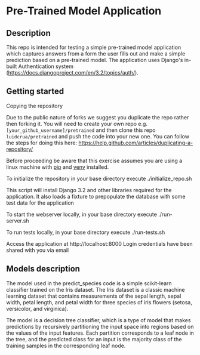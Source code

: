 # Pre-Trained Model Application

## Description
This repo is intended for testing a simple pre-trained model application which captures answers from a form the user fills out and make a simple prediction based on a pre-trained model. The application uses Django's in-built Authentication system (https://docs.djangoproject.com/en/3.2/topics/auth/).

## Getting started

Copying the repository

Due to the public nature of forks we suggest you duplicate the repo rather then forking it.
You will need to create your own repo e.g. `[your_github_username]/pretrained` and then clone
this repo `luidcrua/pretrained` and push the code into your new one. You can follow the steps for doing this here: https://help.github.com/articles/duplicating-a-repository/

Before proceeding be aware that this exercise assumes you are using a linux machine with [pip](https://pip.pypa.io/en/stable) and [venv](https://docs.python.org/3/library/venv.html) installed.

To initialize the repository in your base directory execute ./initialize_repo.sh

This script will install Django 3.2 and other libraries required for the application. It also loads a fixture to prepopulate the database with some test data for the application

To start the webserver locally, in your base directory execute ./run-server.sh

To run tests locally, in your base directory execute ./run-tests.sh

Access the application at http://localhost:8000
Login credentials have been shared with you via email


## Models description

The model used in the predict_species code is a simple scikit-learn classifier trained on the Iris dataset. The Iris dataset is a classic machine learning dataset that contains measurements of the sepal length, sepal width, petal length, and petal width for three species of iris flowers (setosa, versicolor, and virginica).

The model is a decision tree classifier, which is a type of model that makes predictions by recursively partitioning the input space into regions based on the values of the input features. Each partition corresponds to a leaf node in the tree, and the predicted class for an input is the majority class of the training samples in the corresponding leaf node.


